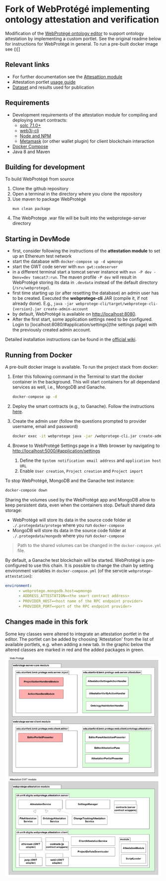 Fork of WebProtégé implementing ontology attestation and verification
==========

Modification of the [WebProtégé ontology editor](https://github.com/protegeproject/webprotege) to support ontology attestation by implementing a custom portlet. See the original readme below for 
instructions for WebProtégé in general. To run a pre-built docker image see ()[]

## Relevant links
- For further documentation see the [Attesattion module](https://github.com/curtys/webprotege-attestation)
- Attestation portlet [usage guide](webprotege-attestation/docs/guide.md)
- [Dataset](https://github.com/curtys/webprotege-attestation/tree/master/dataset) and results used for publication

## Requirements

- Development requirements of the attestation module for compiling and deploying smart contracts:
   - [solc 7.1.0+](https://docs.soliditylang.org/en/v0.8.10/installing-solidity.html#linux-packages) 
   - [web3j-cli](http://docs.web3j.io/4.8.7/command_line_tools/) 
   - [Node and NPM](https://nodejs.org/en/)
   - [Metamask](metamask.io) (or other wallet plugin) for client blockchain interaction
- [Docker Compose](https://docs.docker.com/compose/install/)
- Java 8 and Maven

## Building for development

To build WebProtégé from source

1. Clone the github repository
2. Open a terminal in the directory where you clone the repository
3. Use maven to package WebProtégé
   ```
   mvn clean package
   ```
4. The WebProtege .war file will be built into the webprotege-server directory

## Starting in DevMode

- first, consider following the instructions of the **attestation module** to set up an Ethereum test network
- start the database with `docker-compose up -d wpmongo`
- start the GWT code server with `mvn gwt:codeserver`
- in a different terminal start a tomcat server instance with `mvn -P dev -Denv=dev tomcat7:run`. The maven profile `-P dev` will result in WebProtégé storing its data in `.devdata` instead of the default directory (`/srv/webprotege`).
- first time starting up (or after resetting the database) an admin user has to be created. 
  Executed the **webprotege-cli** JAR (compile it, if not already done). E.g., 
  `java -jar webprotege-cli/target/webprotege-cli-{version}.jar create-admin-account`
- by default, WebProtégé is available on [http://localhost:8080](http://localhost:8080).
- After the first start, some application settings need to be configured. Login to [localhost:8080/#application/settings](the settings page) with the previously created admin account.

Detailed installation instructions can be found in the [official wiki](https://github.com/protegeproject/webprotege/wiki/WebProt%C3%A9g%C3%A9-4.0.0-Installation).

## Running from Docker

A pre-built docker image is available. To run the project stack from docker:

1. Enter this following command in the Terminal to start the docker container in the background. This will start containers for all dependand services as well, i.e., MongoDB and Ganache.

   ```bash
   docker-compose up -d
   ```
1. Deploy the smart contracts (e.g., to Ganache). Follow the instructions [here](webprotege-attestation/README.md).

1. Create the admin user (follow the questions prompted to provider username, email and password)

   ```bash
   docker exec -it webprotege java -jar /webprotege-cli.jar create-admin-account
   ```

1. Browse to WebProtégé Settings page in a Web browser by navigating to [http://localhost:5000/#application/settings](http://localhost:5000/#application/settings)
    1. Define the `System notification email address` and `application host URL`
    2. Enable `User creation`, `Project creation` and `Project import`

To stop WebProtégé, MongoDB and the Ganache test instance:

   ```bash
   docker-compose down
   ```

Sharing the volumes used by the WebProtégé app and MongoDB allow to keep persistent data, even when the containers stop. Default shared data storage:

* WebProtégé will store its data in the source code folder at `./.protegedata/protege` where you run `docker-compose`
* MongoDB will store its data in the source code folder at `./.protegedata/mongodb` where you run `docker-compose`

> Path to the shared volumes can be changed in the `docker-compose.yml` file.

By default, a Ganache test blockchain will be started. WebProtégé is pre-configured to use this chain. It is possible to change the chain by setting environment variables in `docker-compose.yml` (of the servcie `webprotege-attestation`):
```yaml
environment:
      - webprotege.mongodb.host=wpmongo
      - ADDRESS_ATTESTATION=<the smart contract address>
      - PROVIDER_HOST=<host name of the RPC endpoint provider>
      - PROVIDER_PORT=<port of the RPC endpoint provider>  
```

## Changes made in this fork
Some key classes were altered to integrate an attestation 
portlet in the editor. The portlet can be added by choosing 'Attestation' from the list of available portlets, 
e.g. when adding a new tab.
In the graphic below the altered classes are marked in red and the added packages in green.

![docs/package_protege.png](docs/package_protege.png)
